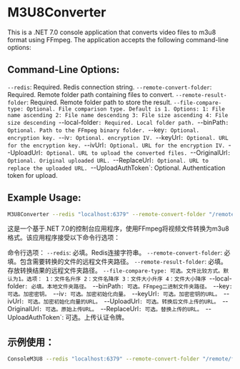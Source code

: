 # M3U8Converter
This is a .NET 7.0 console application that converts video files to m3u8 format using FFmpeg. The application accepts the following command-line options:

## Command-Line Options:
`--redis`: Required. Redis connection string.
`--remote-convert-folder`: Required. Remote folder path containing files to convert.
`--remote-result-folder`: Required. Remote folder path to store the result.
`--file-compare-type: Optional. File comparison type. Default is 1. Options:
1: File name ascending
2: File name descending
3: File size ascending
4: File size descending
`--local-folder`: Required. Local folder path.
`--binPath`: Optional. Path to the FFmpeg binary folder.
`--key`: Optional. encryption key.
`--iv`: Optional. encryption IV.
`--keyUrl`: Optional. URL for the encryption key.
`--ivUrl`: Optional. URL for the encryption IV.
`--UploadUrl`: Optional. URL to upload the converted files.
`--OriginalUrl`: Optional. Original uploaded URL.
`--ReplaceUrl`: Optional. URL to replace the uploaded URL.
`--UploadAuthToken`: Optional. Authentication token for upload.
## Example Usage:
```bash
M3U8Converter --redis "localhost:6379" --remote-convert-folder "/remote/folder" --remote-result-folder "/remote/result" --local-folder "/local/folder" --binPath "/path/to/ffmpeg" --UploadUrl "http://upload.url"
```

这是一个基于.NET 7.0的控制台应用程序，使用FFmpeg将视频文件转换为m3u8格式。该应用程序接受以下命令行选项：

命令行选项：
`--redis`: 必填。Redis连接字符串。
`--remote-convert-folder`: 必填。包含需要转换的文件的远程文件夹路径。
`--remote-result-folder`: 必填。存放转换结果的远程文件夹路径。
`--file-compare-type: 可选。文件比较方式。默认为1。选项：
1：文件名升序
2：文件名降序
3：文件大小升序
4：文件大小降序
`--local-folder`: 必填。本地文件夹路径。
`--binPath`: 可选。FFmpeg二进制文件夹路径。
`--key`: 可选。加密密钥。
`--iv`: 可选。加密初始化向量。
`--keyUrl`: 可选。加密密钥的URL。
`--ivUrl`: 可选。加密初始化向量的URL。
`--UploadUrl`: 可选。转换后文件上传的URL。
`--OriginalUrl`: 可选。原始上传URL。
`--ReplaceUrl`: 可选。替换上传的URL。
`--UploadAuthToken`: 可选。上传认证令牌。
## 示例使用：
```bash
ConsoleM3U8 --redis "localhost:6379" --remote-convert-folder "/remote/folder" --remote-result-folder "/remote/result" --local-folder "/local/folder" --binPath "/path/to/ffmpeg" --UploadUrl "http://upload.url"
```
